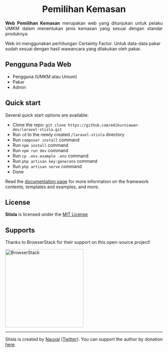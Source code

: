 <h1 align="center">Pemilihan Kemasan</h1>

<span align="justify">

**Web Pemilihan Kemasan** merupakan web yang ditunjukan untuk pelaku UMKM dalam menentukan jenis kemasan yang sesuai dengan standar produknya.

</span>

<span align="justify">
Web ini menggunakan perhitungan Certainty Factor. Untuk data-data pakar sudah sesuai dengan hasil wawancara yang dilakukan oleh pakar.
</span>

<br>

## Pengguna Pada Web

- Pengguna (UMKM atau Umum)
- Pakar
- Admin

## Quick start

Several quick start options are available:

-   Clone the repo: `git clone https://github.com/edikurniawan-dev/laravel-stisla.git`
-   Run `cd` to the newly created `/laravel-stisla` directory
-   Run `composer install` command
-   Run `npm install` command
-   Run `npm run dev` command
-   Run `cp .env.example .env` command
-   Run `php artisan key:generate` command
-   Run `php artisan serve` command
-   Done

Read the [documentation page](https://getstisla.com/docs) for more information on the framework contents, templates and examples, and more.

## License

**Stisla** is licensed under the [MIT License](LICENSE)

## Supports

Thanks to BrowserStack for their support on this open-source project!

<a href="https://www.browserstack.com">
  <img src="https://getstisla.com/svg/Browserstack-logo.svg" alt="BrowserStack" width="250">
</a>

---

Stisla is created by [Nauval](http://nauv.al) ([Twitter](https://twitter.com/mhdnauvalazhar)). You can support the author by donation [here](https://www.buymeacoffee.com/mhd).
